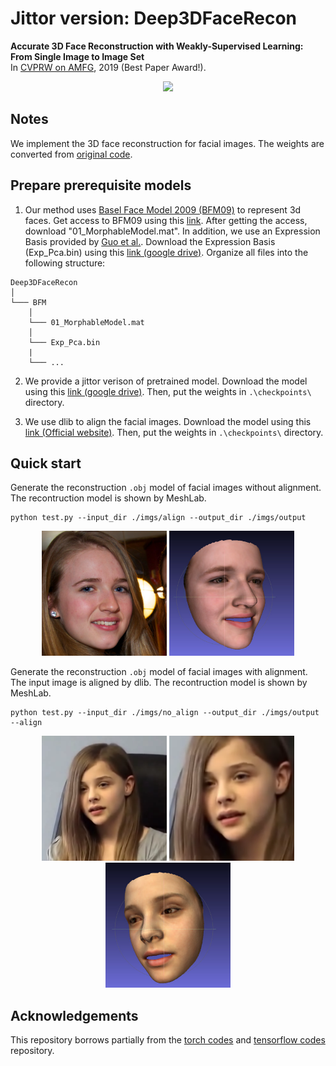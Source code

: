 # Jittor version: Deep3DFaceRecon

**Accurate 3D Face Reconstruction with Weakly-Supervised Learning: From Single Image to Image Set**  
  In [CVPRW on AMFG](https://arxiv.org/abs/1903.08527), 2019 (Best Paper Award!).

<p align="center">
<img src="images/example.gif" width="800px"/>
</p>

## Notes
We implement the 3D face reconstruction for facial images. The weights are converted from [original code](https://github.com/sicxu/Deep3DFaceRecon_pytorch). 

## Prepare prerequisite models
1. Our method uses [Basel Face Model 2009 (BFM09)](https://faces.dmi.unibas.ch/bfm/main.php?nav=1-0&id=basel_face_model) to represent 3d faces. Get access to BFM09 using this [link](https://faces.dmi.unibas.ch/bfm/main.php?nav=1-2&id=downloads). After getting the access, download "01_MorphableModel.mat". In addition, we use an Expression Basis provided by [Guo et al.](https://github.com/Juyong/3DFace). Download the Expression Basis (Exp_Pca.bin) using this [link (google drive)](https://drive.google.com/file/d/1bw5Xf8C12pWmcMhNEu6PtsYVZkVucEN6/view?usp=sharing). Organize all files into the following structure:
```
Deep3DFaceRecon
│
└─── BFM
    │
    └─── 01_MorphableModel.mat
    │
    └─── Exp_Pca.bin
    |
    └─── ...
```
2. We provide a jittor verison of pretrained model. Download the model using this [link (google drive)](https://drive.google.com/drive/folders/1Kh6MEuOGYMmepsOJo0NA09Xwtb9qqrXd?usp=sharing).
Then, put the weights in `.\checkpoints\` directory.

3. We use dlib to align the facial images. Download the model using this [link (Official website)](http://dlib.net/files/shape_predictor_68_face_landmarks.dat.bz2). 
Then, put the weights in `.\checkpoints\` directory.

## Quick start

Generate the reconstruction `.obj` model of facial images without alignment. The recontruction model is shown by MeshLab.  <br>
```
python test.py --input_dir ./imgs/align --output_dir ./imgs/output
```

<p align="center">
<img src="imgs/align/14877.png" width="200px"/>
<img src="images/no_align.png" width="200px"/>
</p>

Generate the reconstruction `.obj` model of facial images with alignment. The input image is aligned by dlib. The recontruction model is shown by MeshLab. <br>

```
python test.py --input_dir ./imgs/no_align --output_dir ./imgs/output --align
```
<p align="center">
<img src="imgs/no_align/vd034.png" width="200px"/>
<img src="images/vd034.png" width="200px"/>
<img src="images/align.png" width="200px"/>
</p>


## Acknowledgements

This repository borrows partially from the [torch codes](https://github.com/sicxu/Deep3DFaceRecon_pytorch) and [tensorflow codes](https://github.com/microsoft/Deep3DFaceReconstruction) repository.


